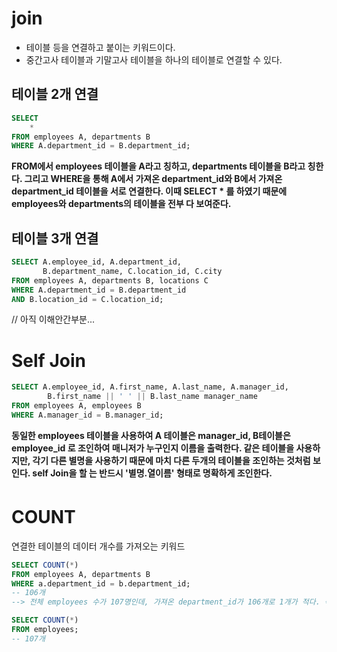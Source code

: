 # join 

- 테이블 등을 연결하고 붙이는 키워드이다. 
- 중간고사 테이블과 기말고사 테이블을 하나의 테이블로 연결할 수 있다.

## 테이블 2개 연결
```sql
SELECT
    *
FROM employees A, departments B
WHERE A.department_id = B.department_id;
```
**FROM에서 employees 테이블을 A라고 칭하고, departments 테이블을 B라고 칭한다. 그리고 WHERE을 통해 A에서 가져온 department_id와 B에서 가져온 department_id 테이블을 서로 연결한다. 이때 SELECT * 를 하였기 때문에 employees와 departments의 테이블을 전부 다 보여준다.** 

## 테이블 3개 연결
```sql
SELECT A.employee_id, A.department_id,
       B.department_name, C.location_id, C.city 
FROM employees A, departments B, locations C
WHERE A.department_id = B.department_id
AND B.location_id = C.location_id;
```


// 아직 이해안간부분...
# Self Join

```sql
SELECT A.employee_id, A.first_name, A.last_name, A.manager_id,
        B.first_name || ' ' || B.last_name manager_name
FROM employees A, employees B
WHERE A.manager_id = B.manager_id;
```
**동일한 employees 테이블을 사용하여 A 테이블은 manager_id, B테이블은 employee_id 로 조인하여 매니저가 누구인지 이름을 출력한다. 같은 테이블을 사용하지만, 각기 다른 별명을 사용하기 때문에 마치 다른 두개의 테이블을 조인하는 것처럼 보인다. self Join을 할 는 반드시 '별명.열이름' 형태로 명확하게 조인한다.**

# COUNT
연결한 테이블의 데이터 개수를 가져오는 키워드
```sql
SELECT COUNT(*)
FROM employees A, departments B
WHERE a.department_id = b.department_id; 
-- 106개 
--> 전체 employees 수가 107명인데, 가져온 department_id가 106개로 1개가 적다. 즉 department_id 중에서 null값이 하나 있음을 알 수 있다.

SELECT COUNT(*) 
FROM employees;
-- 107개 
```
